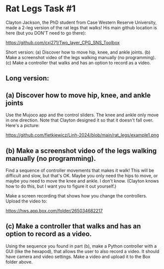 # Rat Legs Task #1

Clayton Jackson, the PhD student from Case Western Reserve University, made a 2-leg version of the rat legs that walks! His main github location is here (but you DON'T need to go there):

https://github.com/cxj271/Two_layer_CPG_SNS_Toolbox

Short version: (a) Discover how to move hip, knee, and ankle joints. (b) Make a screenshot video of the legs walking manually (no programming). (c) Make a controller that walks and has an option to record as a video.

## Long version:

## (a) Discover how to move hip, knee, and ankle joints

Use the Mujoco app and the control sliders. The knee and ankle only move in one direction. Note that Clayton designed it so that it doesn't fall over. Here's a picture:

https://github.com/fietkiewicz/Linh-2024/blob/main/rat_legs/example1.png

## (b) Make a screenshot video of the legs walking manually (no programming). 

Find a sequence of controller movements that makes it walk! This will be difficult and slow, but that's OK. Maybe you only need the hips to move, or maybe you need to move the knee and ankle. I don't know. (Clayton knows how to do this, but I want you to figure it out yourself.)

Make a screen recording that shows how you change the controllers. Upload the video to:

https://hws.app.box.com/folder/265034682217

## (c) Make a controller that walks and has an option to record as a video.

Using the sequence you found in part (b), make a Python controller with a GUI (like the hexapod), that allows the user to also record a video. It should have camera and video settings. Make a video and upload it to the Box folder above.
